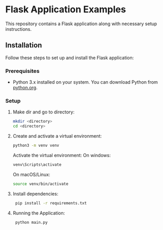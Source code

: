 # Flask Application Examples

This repository contains a Flask application along with necessary setup instructions.

## Installation

Follow these steps to set up and install the Flask application:

### Prerequisites

- Python 3.x installed on your system. You can download Python from [python.org](https://www.python.org/).

### Setup

1. Make dir and go to directory:

   ```bash
   mkdir <directory>
   cd <directory>
   ```
2. Create and activate a virtual environment:
    ```bash
   python3 -m venv venv
   ```
   Activate the virtual environment:
    On windows:
    ```bash
   venv\Scripts\activate
   ```
      On macOS/Linux:
    ```bash
   source venv/bin/activate
   ```
3. Install dependencies:
     ```bash 
      pip install -r requirements.txt
    ```
   
4. Running the Application:
     ```bash 
      python main.py
    ```